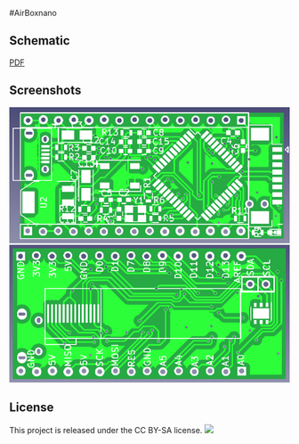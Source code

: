 #AirBoxnano

Schematic
------------
[PDF][schem]

Screenshots
------------

![](https://github.com/danfei/AirBoxnano/raw/master/images/Screenshot_2017-02-26_13-37-55.png)
![](https://github.com/danfei/AirBoxnano/raw/master/images/Screenshot_2017-02-26_13-38-11.png)

License
------------
This project is released under the CC BY-SA license.
![](https://licensebuttons.net/l/by-sa/3.0/88x31.png)

[schem]:https://github.com/danfei/AirBoxnano/raw/master/AirBoxnano.pdf
